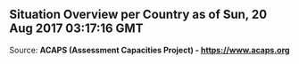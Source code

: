 ## Situation Overview per Country as of Sun, 20 Aug 2017 03:17:16 GMT

Source: **ACAPS (Assessment Capacities Project) - https://www.acaps.org**